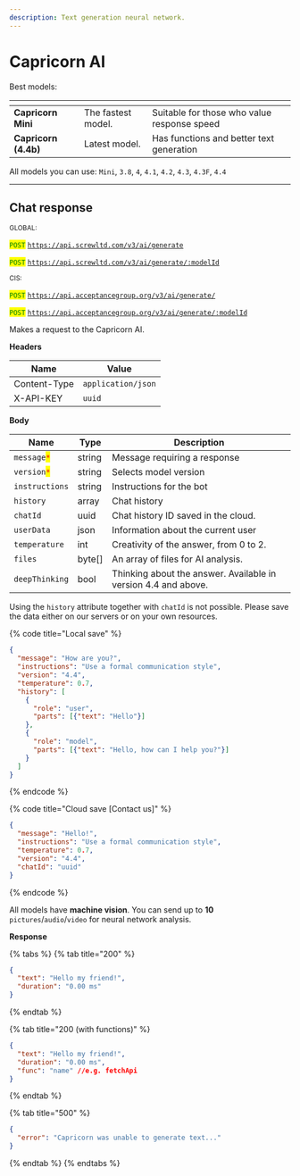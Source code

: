 ```yaml
---
description: Text generation neural network.
---
```


# Capricorn AI

Best models:

<table data-card-size="large" data-view="cards"><thead><tr><th></th><th></th><th></th></tr></thead><tbody><tr><td><strong>Capricorn Mini</strong></td><td>The fastest model. </td><td>Suitable for those who value response speed</td></tr><tr><td><strong>Capricorn (4.4b)</strong></td><td>Latest model.</td><td>Has functions and better text generation</td></tr></tbody></table>

All models you can use: `Mini`, `3.8`, `4`, `4.1`, `4.2`, `4.3`, `4.3F`, `4.4`

***

## Chat response

<sub>GLOBAL:</sub>

<mark style="color:green;">`POST`</mark> [`https://api.screwltd.com/v3/ai/generate`](https://api.screwltd.com/v3/ai/generate)

<mark style="color:green;">`POST`</mark> [`https://api.screwltd.com/v3/ai/generate/:modelId`](https://api.screwltd.com/v3/ai/generate)

<sub>CIS:</sub>

<mark style="color:green;">`POST`</mark> [`https://api.acceptancegroup.org/v3/ai/generate/`](https://api.screwltd.com/v3/ai/generate)

<mark style="color:green;">`POST`</mark> [`https://api.acceptancegroup.org/v3/ai/generate/:modelId`](https://api.screwltd.com/v3/ai/generate)

Makes a request to the Capricorn AI.

**Headers**

| Name         | Value              |
| ------------ | ------------------ |
| Content-Type | `application/json` |
| X-API-KEY    | `uuid`             |

**Body**

| Name                                         | Type    | Description                                                    |
| -------------------------------------------- | ------- | -------------------------------------------------------------- |
| `message`<mark style="color:red;">`*`</mark> | string  | Message requiring a response                                   |
| `version`<mark style="color:red;">`*`</mark> | string  | Selects model version                                          |
| `instructions`                               | string  | Instructions for the bot                                       |
| `history`                                    | array   | Chat history                                                   |
| `chatId`                                     | uuid    | Chat history ID saved in the cloud.                            |
| `userData`                                   | json    | Information about the current user                             |
| `temperature`                                | int     | Creativity of the answer, from 0 to 2.                         |
| `files`                                      | byte\[] | An array of files for AI analysis.                             |
| `deepThinking`                               | bool    | Thinking about the answer. Available in version 4.4 and above. |

Using the `history` attribute together with `chatId` is not possible. Please save the data either on our servers or on your own resources.

{% code title="Local save" %}
```json
{
  "message": "How are you?",
  "instructions": "Use a formal communication style",
  "version": "4.4",
  "temperature": 0.7,
  "history": [
    {
      "role": "user",
      "parts": [{"text": "Hello"}]
    },
    {
      "role": "model",
      "parts": [{"text": "Hello, how can I help you?"}]
    }
  ]
}
```
{% endcode %}

{% code title="Cloud save [Contact us]" %}
```json
{
  "message": "Hello!",
  "instructions": "Use a formal communication style",
  "temperature": 0.7,
  "version": "4.4",
  "chatId": "uuid"
}
```
{% endcode %}

All models have **machine vision**. You can send up to **10** `pictures`/`audio`/`video` for neural network analysis.

**Response**

{% tabs %}
{% tab title="200" %}
```json
{
  "text": "Hello my friend!",
  "duration": "0.00 ms"
}
```
{% endtab %}

{% tab title="200 (with functions)" %}
```json
{
  "text": "Hello my friend!",
  "duration": "0.00 ms",
  "func": "name" //e.g. fetchApi
}
```
{% endtab %}

{% tab title="500" %}
```json
{
  "error": "Capricorn was unable to generate text..."
}
```
{% endtab %}
{% endtabs %}
